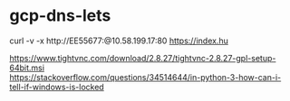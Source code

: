 # gcp-dns-lets
curl -v -x http://EE55677:<password>@10.58.199.17:80 https://index.hu   

https://www.tightvnc.com/download/2.8.27/tightvnc-2.8.27-gpl-setup-64bit.msi    
https://stackoverflow.com/questions/34514644/in-python-3-how-can-i-tell-if-windows-is-locked   
  
